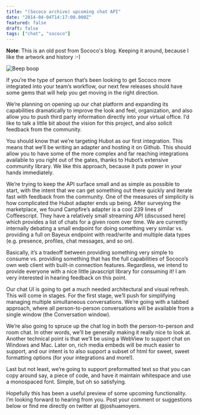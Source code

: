```yaml
---
title: "(Sococo archive) upcoming chat API"
date: "2014-04-04T14:17:00.000Z"
featured: false
draft: false
tags: ["chat", "sococo"]
---
```


**Note**: This is an old post from Sococo's blog. Keeping it around, because I
like the artwork and history :-)

![Beep boop](./assets/XxexkxX.png)

If you’re the type of person that’s been looking to get Sococo more integrated
into your team’s workflow, our next few releases should have some gems that will
help you get moving in the right direction.

We’re planning on opening up our chat platform and expanding its capabilities
dramatically to improve the look and feel, organization, and also allow you to
push third party information directly into your virtual office. I’d like to talk
a little bit about the vision for this project, and also solicit feedback from
the community.

You should know that we’re targeting Hubot as our first integration. This means
that we’ll be writing an adapter and hosting it on Github. This should allow you
to have some of the more complex and far reaching integrations available to you
right out of the gates, thanks to Hubot’s extensive community library. We like
this approach, because it puts power in your hands immediately.

We’re trying to keep the API surface small and as simple as possible to start,
with the intent that we can get something out there quickly and iterate fast
with feedback from the community. One of the measures of simplicity is how
complicated the Hubot adapter ends up being. After surveying the marketplace, we
found Campfire’s adapter is a cool 239 lines of Coffeescript. They have a
relatively small streaming API (discussed here) which provides a list of chats
for a given room over time. We are currently internally debating a small
endpoint for doing something very similar vs. providing a full on Bayeux
endpoint with read/write and multiple data types (e.g. presence, profiles, chat
messages, and so on).

Basically, it’s a tradeoff between providing something very simple to consume
vs. providing something that has the full capabilities of Sococo’s own web
client with built-in connection features. Regardless, we intend to provide
everyone with a nice little javascript library for consuming it! I am very
interested in hearing feedback on this point.

Our chat UI is going to get a much needed architectural and visual refresh. This
will come in stages. For the first stage, we’ll push for simplifying managing
multiple simultaneous conversations. We’re going with a tabbed approach, where
all person-to-person conversations will be available from a single window (the
Conversation window).

We’re also going to spruce up the chat log in both the person-to-person and room
chat. In other words, we’ll be generally making it really nice to look at.
Another technical point is that we’ll be using a WebView to support chat on
Windows and Mac. Later on, rich media embeds will be much easier to support, and
our intent is to also support a subset of html for sweet, sweet formatting
options (for your integrations and more!).

Last but not least, we’re going to support preformatted text so that you can
copy around say, a piece of code, and have it maintain whitespace and use a
monospaced font. Simple, but oh so satisfying.

Hopefully this has been a useful preview of some upcoming functionality. I’m
looking forward to hearing from you. Post your comment or suggestions below or
find me directly on twitter at @joshuamoyers.
